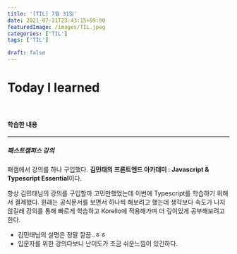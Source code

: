 ```yaml
---
title: '[TIL] 7월 31일'
date: 2021-07-31T23:43:15+09:00
featuredImage: /images/TIL.jpeg
categories: ['TIL']
tags: ['TIL']

draft: false
---
```


# Today I learned

<br>

<!--more-->

#### 학습한 내용

---

##### 패스트캠퍼스 강의

패캠에서 강의를 하나 구입했다.
**김민태의 프론트엔드 아카데미 : Javascript & Typescript Essential**이다.

항상 김민태님의 강의를 구입할까 고민만했었는데 이번에 Typescript를 학습하기 위해서 결제했다. 원래는 공식문서를 보면서 하나씩 해보려고 했는데 생각보다 속도가 나지 않길래 강의를 통해 빠르게 학습하고 Korello에 적용해가며 더 깊이있게 공부해보려고한다.

- 김민태님의 설명은 정말 깔끔..ㅎㅎ
- 입문자를 위한 강의다보니 난이도가 조금 쉬운느낌이 있긴하다.
